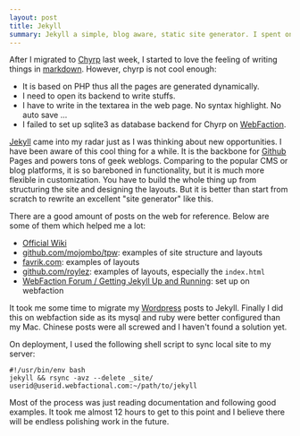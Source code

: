 ```yaml
---
layout: post
title: Jekyll
summary: Jekyll a simple, blog aware, static site generator. I spent one day out of this weekend working on coding to set it up as my new web publishing tool.
---
```


After I migrated to [Chyrp](http://chyrp.net) last week, I started to love the feeling of writing things in [markdown](http://daringfireball.net/projects/markdown/). However, chyrp is not cool enough:

- It is based on PHP thus all the pages are generated dynamically.
- I need to open its backend to write stuffs.
- I have to write in the textarea in the web page. No syntax highlight. No auto save ...
- I failed to set up sqlite3 as database backend for Chyrp on [WebFaction](http://webfaction.com).

[Jekyll](http://jekyllrb.com) came into my radar just as I was thinking about new opportunities. I have been aware of this cool thing for a while. It is the backbone for [Github](http://github.com) Pages and powers tons of geek weblogs. Comparing to the popular CMS or blog platforms, it is so bareboned in functionality, but it is much more flexible in customization. You have to build the whole thing up from structuring the site and designing the layouts.  But it is better than start from scratch to rewrite an excellent "site generator" like this.

There are a good amount of posts on the web for reference. Below are some of them which helped me a lot:

- [Official Wiki](http://wiki.github.com/mojombo/jekyll/)
- [github.com/mojombo/tpw](http://github.com/mojombo/tpw): examples of site structure and layouts
- [favrik.com](http://github.com/favrik/favrik.com): examples of layouts
- [github.com/roylez](http://github.com/roylez/roylez.github.com): examples of layouts, especially the `index.html`
- [WebFaction Forum / Getting Jekyll Up and Running](http://forum.webfaction.com/viewtopic.php?id=3852): set up on webfaction

It took me some time to migrate my [Wordpress](http://wordpress.org) posts to Jekyll. Finally I did this on webfaction side as its mysql and ruby were better configured than my Mac. Chinese posts were all screwed and I haven't found a solution yet.

On deployment, I used the following shell script to sync local site to my server:

	#!/usr/bin/env bash
	jekyll && rsync -avz --delete _site/ userid@userid.webfactional.com:~/path/to/jekyll

Most of the process was just reading documentation and following good examples. It took me almost 12 hours to get to this point and I believe there will be endless polishing work in the future.